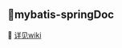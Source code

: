 :ant:mybatis-springDoc
----------------

:feet:  [详见wiki](https://github.com/0532/mybatis-spring/wiki)
